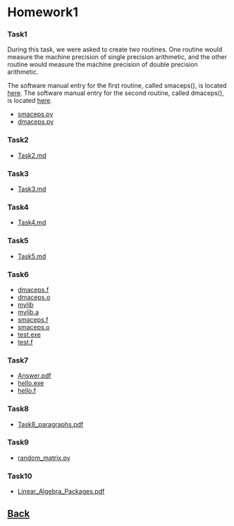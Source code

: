 # Homework1<br>

### Task1
During this task, we were asked to create two routines. One routine would measure the machine
precision of single precision arithmetic, and the other routine would measure the machine
precision of double precision arithmetic.

The software manual entry for the first routine, called smaceps(), is located [here](math5610/software_manual/smaceps/smaceps.md).
The software manual entry for the second routine, called dmaceps(), is located [here](math5610/software_manual/smaceps/smaceps.html/software_manual/dmaceps/dmaceps.md).


- [smaceps.py](Task1/smaceps.py)
- [dmaceps.py](Task1/dmaceps.py)

### Task2
- [Task2.md](Task2/Task2.md)

### Task3
- [Task3.md](Task3/Task3.md)

### Task4
- [Task4.md](Task4/Task4.md)

### Task5
- [Task5.md](Task5/Task5.md)

### Task6
- [dmaceps.f](Task6/dmaceps.f)
- [dmaceps.o](Task6/dmaceps.o)
- [mylib](Task6/mylib)
- [mylib.a](Task6/mylib.a)
- [smaceps.f](Task6/smaceps.f)
- [smaceps.o](Task6/smaceps.o)
- [test.exe](Task6/test.exe)
- [test.f](Task6/test.f)

### Task7
- [Answer.pdf](Task7/Answer.pdf)
- [hello.exe](Task7/hello.exe)
- [hello.f](Task7/hello.f)

### Task8
- [Task8_paragraphs.pdf](Task8/Answer.pdf)

### Task9
- [random_matrix.py](Task9/random_matrix.py)

### Task10
- [Linear_Algebra_Packages.pdf](Task10/Linear_Algebra_Packages.pdf)

## [Back](../)